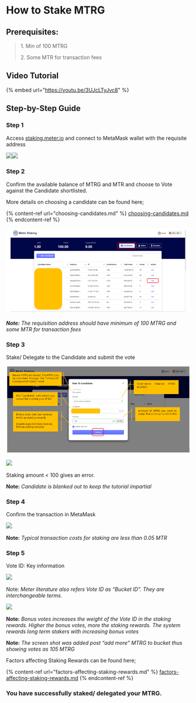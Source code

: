 # How to Stake MTRG

## Prerequisites: <a href="#7161" id="7161"></a>

> 1\. Min of 100 MTRG
>
> 2\. Some MTR for transaction fees

## Video Tutorial

{% embed url="https://youtu.be/3UJcLTyJvc8" %}

## Step-by-Step Guide

### Step 1

Access [staking.meter.io](https://staking.meter.io/) and connect to MetaMask wallet with the requisite address

![](https://miro.medium.com/max/1400/1\*sPnEkO2iPevwCTlwzWTLtQ.png)![](https://miro.medium.com/max/1400/1\*PS7d3E2Hb5UQbSzb6ocSMQ.png)

### Step 2

Confirm the available balance of MTRG and MTR and choose to Vote against the Candidate shortlisted.

More details on choosing a candidate can be found here;

{% content-ref url="choosing-candidates.md" %}
[choosing-candidates.md](choosing-candidates.md)
{% endcontent-ref %}

![](<../../../.gitbook/assets/image (19).png>)

_**Note:** The requisition address should have minimum of 100 MTRG and some MTR for transaction fees_

### Step 3

Stake/ Delegate to the Candidate and submit the vote

![](<../../../.gitbook/assets/image (1).png>)

![](https://miro.medium.com/max/1400/1\*Jz3UCh4GZYgoGWxjIXIdCw.png)

Staking amount < 100 gives an error.

**Note:** _Candidate is blanked out to keep the tutorial impartial_

### Step 4

Confirm the transaction in MetaMask

![](https://miro.medium.com/max/1400/1\*uoZ-T375WqHyygbPe1eaqQ.png)

**Note:** _Typical transaction costs for staking are less than 0.05 MTR_

### Step 5

Vote ID: Key information

![](https://miro.medium.com/max/1400/1\*ccTvxqiQ6Mmv8enHC0r7tA.png)

Note: _Meter literature also refers Vote ID as “Bucket ID”. They are interchangeable terms._

![](https://miro.medium.com/max/1400/1\*yLBY6Smm4Aou3y3-c1I0zw.png)

**Note:** _Bonus votes increases the weight of the Vote ID in the staking rewards. Higher the bonus votes, more the staking rewards. The system rewards long term stakers with increasing bonus votes_

**Note:** _The screen shot was added post “add more” MTRG to bucket thus showing votes as 105 MTRG_

Factors affecting Staking Rewards can be found here;

{% content-ref url="factors-affecting-staking-rewards.md" %}
[factors-affecting-staking-rewards.md](factors-affecting-staking-rewards.md)
{% endcontent-ref %}

### **You have successfully staked/ delegated your MTRG.** <a href="#652f" id="652f"></a>

